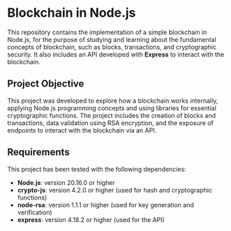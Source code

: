 # Blockchain in Node.js

This repository contains the implementation of a simple blockchain in Node.js, for the purpose of studying and learning about the fundamental concepts of blockchain, such as blocks, transactions, and cryptographic security. It also includes an API developed with **Express** to interact with the blockchain.

## Project Objective

This project was developed to explore how a blockchain works internally, applying Node.js programming concepts and using libraries for essential cryptographic functions. The project includes the creation of blocks and transactions, data validation using RSA encryption, and the exposure of endpoints to interact with the blockchain via an API.

## Requirements

This project has been tested with the following dependencies:

- **Node.js**: version 20.16.0 or higher
- **crypto-js**: version 4.2.0 or higher (used for hash and cryptographic functions)
- **node-rsa**: version 1.1.1 or higher (used for key generation and verification)
- **express**: version 4.18.2 or higher (used for the API)
